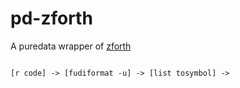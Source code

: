 # pd-zforth

A puredata wrapper of [zforth](https://github.com/zevv/zForth)



```

[r code] -> [fudiformat -u] -> [list tosymbol] ->


```
